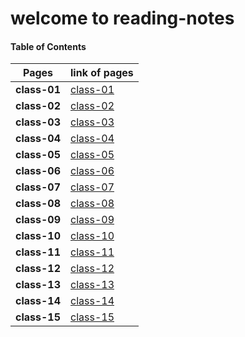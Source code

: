 # welcome to reading-notes


#### Table of Contents


Pages | link of pages
------------ | -------------
**class-01** | [class-01]()
**class-02** | [class-02]()
**class-03** | [class-03]()
**class-04** | [class-04]()
**class-05** | [class-05]()
**class-06** | [class-06]()
**class-07** | [class-07]()
**class-08** | [class-08]()
**class-09** | [class-09]()
**class-10** | [class-10]()
**class-11** | [class-11]()
**class-12** | [class-12]()
**class-13** | [class-13]()
**class-14** | [class-14]()
**class-15** | [class-15]()